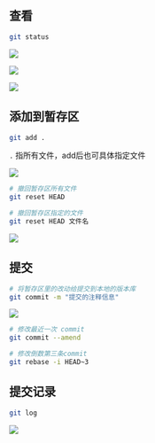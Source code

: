 <!--
 * @Description: 
 * @Version: 1.0
 * @Author: DaLao
 * @Email: dalao_li@163.com
 * @Date: 2021-03-17 18:02:13
 * @LastEditors: DaLao
 * @LastEditTime: 2021-11-09 00:00:26
-->

## 查看

```sh
git status
```

![](https://cdn.hurra.ltd/img/20200717225623.png)

![](https://cdn.hurra.ltd/img/20200717225752.png)


![](https://cdn.hurra.ltd/img/20200717225908.png)


## 添加到暂存区

```sh
git add .
```

`.` 指所有文件，add后也可具体指定文件

![](https://cdn.hurra.ltd/img/20200717230210.png)

```sh
# 撤回暂存区所有文件
git reset HEAD

# 撤回暂存区指定的文件
git reset HEAD 文件名
```

![](https://cdn.hurra.ltd/img/20200717231751.png)

## 提交

```sh
# 将暂存区里的改动给提交到本地的版本库
git commit -m "提交的注释信息"
```

![](https://cdn.hurra.ltd/img/20200717230921.png)

```sh
# 修改最近一次 commit
git commit --amend

# 修改倒数第三条commit
git rebase -i HEAD~3
```

## 提交记录

```sh
git log
```

![](https://cdn.hurra.ltd/img/20200717232555.png)